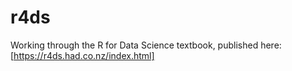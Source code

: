 # r4ds

Working through the R for Data Science textbook, published here: [https://r4ds.had.co.nz/index.html]
